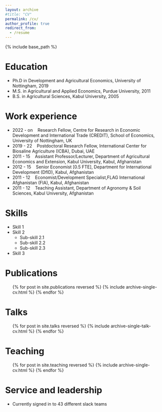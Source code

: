 ```yaml
---
layout: archive
#title: "CV"
permalink: /cv/
author_profile: true
redirect_from:
  - /resume
---
```


{% include base_path %}

Education
======
* Ph.D in Development and Agricultural Economics, University of Nottingham, 2019 
* M.S. in Agricultural and Applied Economics, Purdue University, 2011
* B.S. in Agricultural Sciences, Kabul University, 2005

Work experience
======
* 2022 - on&nbsp;&nbsp;&nbsp;&nbsp;Research Fellow, Centre for Research in Economic Development and International Trade (CREDIT),
School of Economics, University of Nottingham, UK
* 2019 - 22&nbsp;&nbsp;&nbsp;&nbsp;Postdoctoral Research Fellow, International Center for Biosaline Agriculture (ICBA), Dubai, UAE
* 2011 - 15&nbsp;&nbsp;&nbsp;&nbsp;Assistant Professor/Lecturer, Department of Agricultural Economics and Extension, Kabul University, Kabul, Afghanistan
* 2012 - 15&nbsp;&nbsp;&nbsp;&nbsp;Senior Economist [0.5 FTE], Department for International Development (DfID), Kabul, Afghanistan
* 2011 - 12&nbsp;&nbsp;&nbsp;&nbsp;Economist/Development Specialist,FLAG International Afghanistan (FIA), Kabul, Afghanistan
* 2011 - 12&nbsp;&nbsp;&nbsp;&nbsp;Teaching Assistant, Department of Agronomy & Soil Sciences, Kabul University, Afghanistan
  
Skills
======
* Skill 1
* Skill 2
  * Sub-skill 2.1
  * Sub-skill 2.2
  * Sub-skill 2.3
* Skill 3

Publications
======
  <ul>{% for post in site.publications reversed %}
    {% include archive-single-cv.html %}
  {% endfor %}</ul>
  
Talks
======
  <ul>{% for post in site.talks reversed %}
    {% include archive-single-talk-cv.html  %}
  {% endfor %}</ul>
  
Teaching
======
  <ul>{% for post in site.teaching reversed %}
    {% include archive-single-cv.html %}
  {% endfor %}</ul>
  
Service and leadership
======
* Currently signed in to 43 different slack teams
